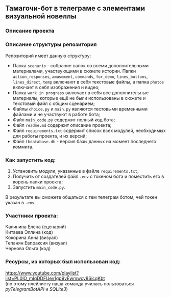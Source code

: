 ## Тамагочи-бот в телеграме с элементами визуальной новеллы

### Описание проекта


### Описание структуры репозитория
Репозиторий имеет данную структуру:  
- Папка `scenario` - собрание папок со всеми дополнительными материалами, участвующими в сюжете истории. Папки `action_responses`, `amusement`, `commands`, `for_demo`, `lines_buttons`, `lines_direct`, `temp` включают в себя текстовые файлы, а папка `photos` включает в себя изображения и видео;  
- Папка `work in progress` включает в себя все дополнительные материалы, которые ещё не были использованы в сюжете и текстовый файл с общим сценарием;  
- Файлы `choice.py` и `main.py` являются тестовыми временными файлами и не участвуют в работе бота;
- Файл `main_code.py` содержит полный код бота;
- Файл `readme.md` содержит описание проекта;
- Файл `requirements.txt` содержит список всех модулей, необходимых для работы проекта, и их версий;
- Файл `tbdatabase.db` - версия базы данных на момент последнего коммита.

### Как запустить код:
1. Установить модули, указанные в файле `requirements.txt`;
2. Получить от создателей файл `.env` с токеном бота и поместить его в корень папки проекта;
3. Запустить `main_code.py`.

В результате вы сможете общаться с тем телеграм ботом, чей токен указан в `.env`.

### Участники проекта:
Калинина Елена (сценарий)  
Китаева Эллина (код)  
Кокорина Анна (визуал)  
Тепанян Евпраксия (визуал)  
Чернова Ольга (код)  

### Ресурсы, из которых был использован код:
https://www.youtube.com/playlist?list=PL0lO_mIqDDFUev1gp9yEwmwcy8SicqKbt  
(по этому плейлисту наша команда училась пользоваться *pyTelegramBotAPI* и *SQLite3*)